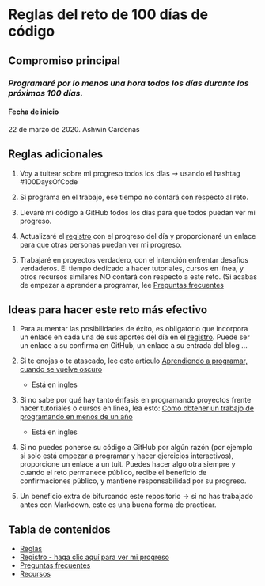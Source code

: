 # Reglas del reto de 100 días de código

## Compromiso principal

### _Programaré por lo menos una hora todos los días durante los próximos 100 días._

#### Fecha de inicio

22 de marzo de 2020. Ashwin Cardenas 

## Reglas adicionales

1.  Voy a tuitear sobre mi progreso todos los días -> usando el hashtag #100DaysOfCode

2.  Si programa en el trabajo, ese tiempo no contará con respecto al reto.

3.  Llevaré mi código a GitHub todos los días para que todos puedan ver mi progreso.

4.  Actualizaré el [registro](registro.md) con el progreso del día y proporcionaré un enlace para que otras personas puedan ver mi progreso.

5.  Trabajaré en proyectos verdadero, con el intención enfrentar desafíos verdaderos. El tiempo dedicado a hacer tutoriales, cursos en línea, y otros recursos similares NO contará con respecto a este reto. (Si acabas de empezar a aprender a programar, lee [Preguntas frecuentes](preguntas_frecuentes.md)

## Ideas para hacer este reto más efectivo

1.  Para aumentar las posibilidades de éxito, es obligatorio que incorpora un enlace en cada una de sus aportes del día en el [registro](registro.md). Puede ser un enlace a su confirma en GitHub, un enlace a su entrada del blog ...

2.  Si te enojas o te atascado, lee este artículo [Aprendiendo a programar, cuando se vuelve oscuro](https://medium.freecodecamp.com/learning-to-code-when-it-gets-dark-e485edfb58fd)

    * Está en ingles

3.  Si no sabe por qué hay tanto énfasis en programando proyectos frente hacer tutoriales o cursos en línea, lea esto: [Como obtener un trabajo de programando en menos de un año](https://medium.freecodecamp.com/how-to-get-a-developer-job-in-less-than-a-year-c27bbfe71645)

    * Está en ingles

4.  Si no puedes ponerse su código a GitHub por algún razón (por ejemplo si solo está empezar a programar y hacer ejercicios interactivos), proporcione un enlace a un tuit. Puedes hacer algo otra siempre y cuando el reto permanece público, recibe el beneficio de confirmaciones público, y mantiene responsabilidad por su progreso.

5.  Un beneficio extra de bifurcando este repositorio -> si no has trabajado antes con Markdown, este es una buena forma de practicar.

## Tabla de contenidos

* [Reglas](reglas.md)
* [Registro - haga clic aquí para ver mi progreso](registro.md)
* [Preguntas frecuentes](preguntas_frecuentes.md)
* [Recursos](recursos.md)
